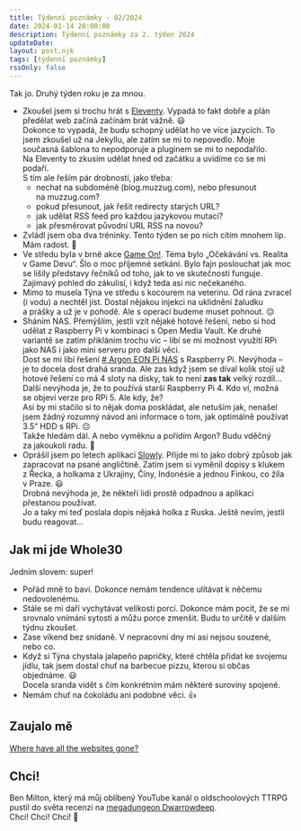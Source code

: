 ```yaml
---
title: Týdenní poznámky - 02/2024
date: 2024-01-14 20:00:00
description: Týdenní poznámky za 2. týden 2024
updateDate:
layout: post.njk
tags: [týdenní poznámky]
rssOnly: false
---
```

Tak jo. Druhý týden roku je za mnou.

- Zkoušel jsem si trochu hrát s [Eleventy](https://www.11ty.dev/). Vypadá to fakt dobře a plán předělat web začíná začínám brát vážně. 😃<br>
Dokonce to vypadá, že budu schopný udělat ho ve více jazycích. To jsem zkoušel už na Jekyllu, ale zatím se mi to nepovedlo. Moje současná šablona to nepodporuje a pluginem se mi to nepodařilo. Na Eleventy to zkusím udělat hned od začátku a uvidíme co se mi podaří.<br>
S tím ale řeším pár drobností, jako třeba:
	- nechat na subdoméně (blog.muzzug.com), nebo přesunout na muzzug.com?
	- pokud přesunout, jak řešit redirecty starých URL?
	- jak udělat RSS feed pro každou jazykovou mutaci? 
	- jak přesměrovat původní URL RSS na novou?
- Zvládl jsem oba dva tréninky. Tento týden se po nich cítím mnohem líp. Mám radost. 🙂
- Ve středu byla v brně akce [Game On!](https://www.facebook.com/gameoneventy). Téma bylo „Očekávání vs. Realita v Game Devu“. Šlo o moc příjemné setkání. Bylo fajn poslouchat jak moc se lišily představy řečníků od toho, jak to ve skutečnosti funguje. Zajímavý pohled do zákulisí, i když teda asi nic nečekaného.
- Mimo to musela Týna ve středu s kocourem na veterinu. Od rána zvracel (i vodu) a nechtěl jíst. Dostal nějakou injekci na uklidnění žaludku a prášky a už je v pohodě. Ale s operací budeme muset pohnout. 😔
- Sháním NAS. Přemýšlím, jestli vzít nějaké hotové řešení, nebo si hod udělat z Raspberry Pi v kombinaci s Open Media Vault. Ke druhé variantě se zatím přikláním trochu víc – líbí se mi možnost využití RPi jako NAS i jako mini serveru pro další věci.<br>
Dost se mi líbí řešení [# Argon EON Pi NAS](https://rpishop.cz/startovaci-sady/5560-argon-eon-pi-nas-s-raspberry-pi-4b-8gb-prislusenstvi.html) s Raspberry Pi. Nevýhoda – je to docela dost drahá sranda. Ale zas když jsem se díval kolik stojí už hotové řešení co má 4 sloty na disky, tak to není **zas tak** velký rozdíl… Další nevýhoda je, že to používá starší Raspberry Pi 4. Kdo ví, možná se objeví verze pro RPi 5. Ale kdy, že?<br>
Asi by mi stačilo si to nějak doma poskládat, ale netuším jak, nenašel jsem žádný rozumný návod ani informace o tom, jak optimálně používat 3.5“ HDD s RPi. 😔<br>
Takže hledám dál. A nebo vyměknu a pořídím Argon? Budu vděčný za jakoukoli radu. 🙂
- Oprášil jsem po letech aplikaci [Slowly](https://slowly.app/cs/). Přijde mi to jako dobrý způsob jak zapracovat na psané angličtině. Zatím jsem si vyměnil dopisy s klukem z Řecka, a holkama z Ukrajiny, Číny, Indonésie a jednou Finkou, co žila v Praze. 😃  
Drobná nevýhoda je, že někteří lidi prostě odpadnou a aplikaci přestanou používat.  
Jo a taky mi teď poslala dopis nějaká holka z Ruska. Ještě nevím, jestli budu reagovat…

## Jak mi jde Whole30
Jedním slovem: super!
- Pořád mně to baví. Dokonce nemám tendence ulítávat k něčemu nedovolenému.
- Stále se mi daří vychytávat velikosti porcí. Dokonce mám pocit, že se mi srovnalo vnímání sytosti a můžu porce zmenšit. Budu to určitě v dalším týdnu zkoušet.
- Zase víkend bez snídaně. V nepracovní dny mi asi nejsou souzené, nebo co. 
- Když si Týna chystala jalapeño papričky, které chtěla přidat ke svojemu jídlu, tak jsem dostal chuť na barbecue pizzu, kterou si občas objednáme. 😃  
Docela sranda vidět s čím konkrétním mám některé suroviny spojené.
- Nemám chuť na čokoládu ani podobné věci. 👍

## Zaujalo mě
[Where have all the websites gone?](https://www.fromjason.xyz/p/notebook/where-have-all-the-websites-gone/)

## Chci!
Ben Milton, který má můj oblíbený YouTube kanál o oldschoolových TTRPG pustil do světa recenzi na [megadungeon Dwarrowdeep](https://www.youtube.com/watch?v=S5rTtVjoH1U).  
Chci! Chci! Chci! 🤩